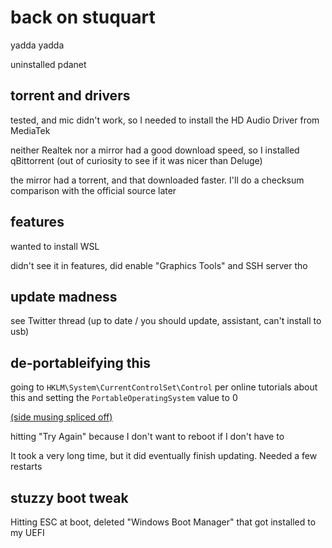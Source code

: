 # back on stuquart

yadda yadda

uninstalled pdanet

## torrent and drivers

tested, and mic didn't work, so I needed to install the HD Audio Driver from MediaTek

neither Realtek nor a mirror had a good download speed, so I installed qBittorrent (out of curiosity to see if it was nicer than Deluge)

the mirror had a torrent, and that downloaded faster. I'll do a checksum comparison with the official source later

## features

wanted to install WSL

didn't see it in features, did enable "Graphics Tools" and SSH server tho

## update madness

see Twitter thread (up to date / you should update, assistant, can't install to usb)

## de-portableifying this

going to `HKLM\System\CurrentControlSet\Control` per online tutorials about this and setting the `PortableOperatingSystem` value to 0

[(side musing spliced off)](36b96f1d-7022-4613-abb1-14af8ba5c25a.md)

hitting "Try Again" because I don't want to reboot if I don't have to

It took a very long time, but it did eventually finish updating. Needed a few restarts

## stuzzy boot tweak

Hitting ESC at boot, deleted "Windows Boot Manager" that got installed to my UEFI
